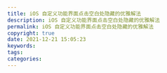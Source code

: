 ```yaml
---
title: iOS 自定义功能界面点击空白处隐藏的优雅解法
description: iOS 自定义功能界面点击空白处隐藏的优雅解法
permalink: iOS 自定义功能界面点击空白处隐藏的优雅解法
copyright: true
date: 2021-12-21 15:05:23
keywords:
tags:
categories:
---
```


